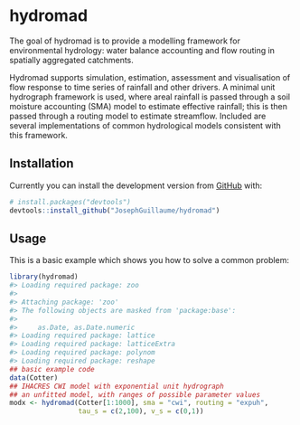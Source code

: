 
<!-- README.md is generated from README.Rmd. Please edit that file -->

# hydromad

<!-- badges: start -->

<!-- badges: end -->

The goal of hydromad is to provide a modelling framework for
environmental hydrology: water balance accounting and flow routing in
spatially aggregated catchments.

Hydromad supports simulation, estimation, assessment and visualisation
of flow response to time series of rainfall and other drivers. A minimal
unit hydrograph framework is used, where areal rainfall is passed
through a soil moisture accounting (SMA) model to estimate effective
rainfall; this is then passed through a routing model to estimate
streamflow. Included are several implementations of common hydrological
models consistent with this framework.

## Installation

<!--- You can install the released version of hydromad from [CRAN](https://CRAN.R-project.org) with:

``` r
install.packages("hydromad")
```
--->

Currently you can install the development version from
[GitHub](https://github.com/) with:

``` r
# install.packages("devtools")
devtools::install_github("JosephGuillaume/hydromad")
```

## Usage

This is a basic example which shows you how to solve a common problem:

``` r
library(hydromad)
#> Loading required package: zoo
#> 
#> Attaching package: 'zoo'
#> The following objects are masked from 'package:base':
#> 
#>     as.Date, as.Date.numeric
#> Loading required package: lattice
#> Loading required package: latticeExtra
#> Loading required package: polynom
#> Loading required package: reshape
## basic example code
data(Cotter)
## IHACRES CWI model with exponential unit hydrograph
## an unfitted model, with ranges of possible parameter values
modx <- hydromad(Cotter[1:1000], sma = "cwi", routing = "expuh",
                 tau_s = c(2,100), v_s = c(0,1))
```
